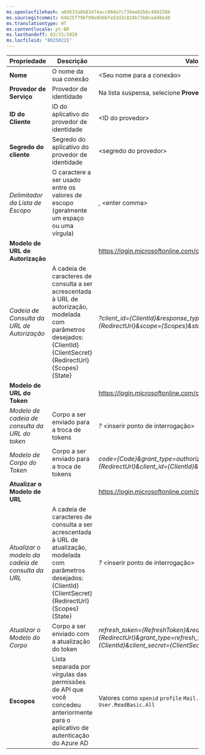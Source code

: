 ```yaml
---
ms.openlocfilehash: a0d633a8b03474acc09da7c739aeb2b6c4882286
ms.sourcegitcommit: 64b25f796f89e8bb6fa53d3c824b73b8ce4d6ed8
ms.translationtype: HT
ms.contentlocale: pt-BR
ms.lasthandoff: 03/25/2020
ms.locfileid: "80250215"
---
```

<!-- Oauth 2 generic provider settings -->
<!-- Fixed ID -->

| **Propriedade** | **Descrição** | **Valor** |
|---|---|---|
|**Nome** | O nome da sua conexão | \<Seu nome para a conexão\> <img width="300px">|
| **Provedor de Serviço**| Provedor de identidade | Na lista suspensa, selecione **Provedor Genérico OAuth 2** |
|**ID do Cliente** | ID do aplicativo do provedor de identidade| \<ID do provedor\> |
|**Segredo do cliente** | Segredo do aplicativo do provedor de identidade| <segredo do provedor\> |
|*Delimitador da Lista de Escopo*|O caractere a ser usado entre os valores de escopo (geralmente um espaço ou uma vírgula) | *,* \<enter comma\> |
|**Modelo de URL de Autorização** || https://login.microsoftonline.com/common/oauth2/v2.0/authorize |
|*Cadeia de Consulta da URL de Autorização* |A cadeia de caracteres de consulta a ser acrescentada à URL de autorização, modelada com parâmetros desejados: {ClientId} {ClientSecret} {RedirectUrl} {Scopes} {State}| *?client_id={ClientId}&response_type=code&redirect_uri={RedirectUrl}&scope={Scopes}&state={State}* |
|**Modelo de URL do Token** | | https://login.microsoftonline.com/common/oauth2/v2.0/token |
|*Modelo de cadeia de consulta da URL do token* | Corpo a ser enviado para a troca de tokens |*?* \<inserir ponto de interrogação\>|
|*Modelo de Corpo do Token* | Corpo a ser enviado para a troca de tokens | *code={Code}&grant_type=authorization_code&redirect_uri={RedirectUrl}&client_id={ClientId}&client_secret={ClientSecret}* |
|**Atualizar o Modelo de URL** | | https://login.microsoftonline.com/common/oauth2/v2.0/token |
|*Atualizar o modelo da cadeia de consulta da URL* |A cadeia de caracteres de consulta a ser acrescentada à URL de atualização, modelada com parâmetros desejados: {ClientId} {ClientSecret} {RedirectUrl} {Scopes} {State} |*?* \<inserir ponto de interrogação\>|
|*Atualizar o Modelo do Corpo* | Corpo a ser enviado com a atualização do token | *refresh_token={RefreshToken}&redirect_uri={RedirectUrl}&grant_type=refresh_token&client_id={ClientId}&client_secret={ClientSecret}* |
|**Escopos** | Lista separada por vírgulas das permissões de API que você concedeu anteriormente para o aplicativo de autenticação do Azure AD | Valores como `openid` `profile` `Mail.Read` `Mail.Send` `User.Read` `User.ReadBasic.All`|
